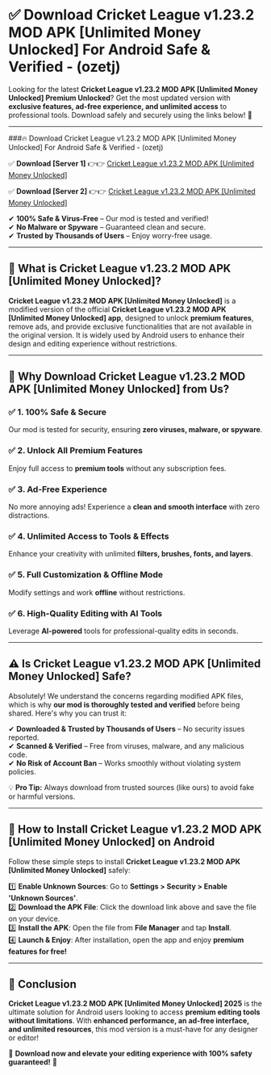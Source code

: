 
# ✅ Download Cricket League v1.23.2 MOD APK [Unlimited Money Unlocked] For Android Safe & Verified -  (ozetj) 

Looking for the latest **Cricket League v1.23.2 MOD APK [Unlimited Money Unlocked] Premium Unlocked**? Get the most updated version with **exclusive features, ad-free experience, and unlimited access** to professional tools. Download safely and securely using the links below! 🚀  

---

###🔥 Download Cricket League v1.23.2 MOD APK [Unlimited Money Unlocked] For Android Safe & Verified -  (ozetj)  

✅ **Download [Server 1]** 👉👉 [Cricket League v1.23.2 MOD APK [Unlimited Money Unlocked] ](https://apkcomod.com?title=Cricket_League_v1.23.2_MOD_APK_[Unlimited_Money_Unlocked])  

✅ **Download [Server 2]** 👉👉 [Cricket League v1.23.2 MOD APK [Unlimited Money Unlocked] ](https://apkcomod.com?title=Cricket_League_v1.23.2_MOD_APK_[Unlimited_Money_Unlocked])  

✔ **100% Safe & Virus-Free** – Our mod is tested and verified!  
✔ **No Malware or Spyware** – Guaranteed clean and secure.  
✔ **Trusted by Thousands of Users** – Enjoy worry-free usage.  

---

## 📌 What is Cricket League v1.23.2 MOD APK [Unlimited Money Unlocked]?  

**Cricket League v1.23.2 MOD APK [Unlimited Money Unlocked]** is a modified version of the official **Cricket League v1.23.2 MOD APK [Unlimited Money Unlocked] app**, designed to unlock **premium features**, remove ads, and provide exclusive functionalities that are not available in the original version. It is widely used by Android users to enhance their design and editing experience without restrictions.  

---

## 🌟 Why Download Cricket League v1.23.2 MOD APK [Unlimited Money Unlocked] from Us?  

### ✅ 1. 100% Safe & Secure  
Our mod is tested for security, ensuring **zero viruses, malware, or spyware**.  

### ✅ 2. Unlock All Premium Features  
Enjoy full access to **premium tools** without any subscription fees.  

### ✅ 3. Ad-Free Experience  
No more annoying ads! Experience a **clean and smooth interface** with zero distractions.  

### ✅ 4. Unlimited Access to Tools & Effects  
Enhance your creativity with unlimited **filters, brushes, fonts, and layers**.  

### ✅ 5. Full Customization & Offline Mode  
Modify settings and work **offline** without restrictions.  

### ✅ 6. High-Quality Editing with AI Tools  
Leverage **AI-powered** tools for professional-quality edits in seconds.  

---

## ⚠️ Is Cricket League v1.23.2 MOD APK [Unlimited Money Unlocked] Safe?  

Absolutely! We understand the concerns regarding modified APK files, which is why **our mod is thoroughly tested and verified** before being shared. Here's why you can trust it:  

✔ **Downloaded & Trusted by Thousands of Users** – No security issues reported.  
✔ **Scanned & Verified** – Free from viruses, malware, and any malicious code.  
✔ **No Risk of Account Ban** – Works smoothly without violating system policies.  

💡 **Pro Tip:** Always download from trusted sources (like ours) to avoid fake or harmful versions.  

---

## 📲 How to Install Cricket League v1.23.2 MOD APK [Unlimited Money Unlocked] on Android  

Follow these simple steps to install **Cricket League v1.23.2 MOD APK [Unlimited Money Unlocked]** safely:  

1️⃣ **Enable Unknown Sources**: Go to **Settings > Security > Enable 'Unknown Sources'**.  
2️⃣ **Download the APK File**: Click the download link above and save the file on your device.  
3️⃣ **Install the APK**: Open the file from **File Manager** and tap **Install**.  
4️⃣ **Launch & Enjoy**: After installation, open the app and enjoy **premium features for free!**  

---

## 🚀 Conclusion  

**Cricket League v1.23.2 MOD APK [Unlimited Money Unlocked] 2025** is the ultimate solution for Android users looking to access **premium editing tools without limitations**. With **enhanced performance, an ad-free interface, and unlimited resources**, this mod version is a must-have for any designer or editor!  

🔻 **Download now and elevate your editing experience with 100% safety guaranteed!** 🔻  
